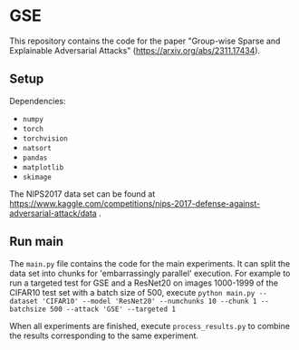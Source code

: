 # GSE
This repository contains the code for the paper "Group-wise Sparse and Explainable Adversarial Attacks" (https://arxiv.org/abs/2311.17434).

## Setup
Dependencies:
- `numpy`
- `torch`
- `torchvision`
- `natsort`
- `pandas`
- `matplotlib`
- `skimage`
  
The NIPS2017 data set can be found at https://www.kaggle.com/competitions/nips-2017-defense-against-adversarial-attack/data .

## Run main
The `main.py` file contains the code for the main experiments. It can split the data set into chunks for 'embarrassingly parallel' execution.
For example to run a targeted test for GSE and a ResNet20 on images 1000-1999 of the CIFAR10 test set with a batch size of 500, execute
  `python main.py --dataset 'CIFAR10' --model 'ResNet20' --numchunks 10 --chunk 1 --batchsize 500 --attack 'GSE' --targeted 1`

When all experiments are finished, execute `process_results.py` to combine the results corresponding to the same experiment.

